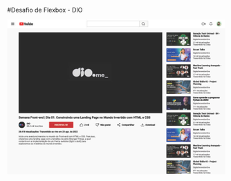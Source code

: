 #Desafio de Flexbox - DIO

![image](https://github.com/LucasReisss/YouTube-clone/blob/main/assets/image-youtube.jpg)
